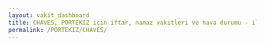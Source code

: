 ```yaml
---
layout: vakit_dashboard
title: CHAVES, PORTEKIZ için iftar, namaz vakitleri ve hava durumu - ilçe/eyalet seç
permalink: /PORTEKIZ/CHAVES/
---
```


<script type="text/javascript">
  var GLOBAL_COUNTRY = 'PORTEKIZ';
  var GLOBAL_CITY = 'CHAVES';
  var GLOBAL_STATE = '';
  var lat = 72;
  var lon = 21;
</script>
